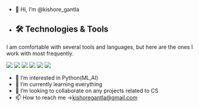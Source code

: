 - 👋 Hi, I’m @kishore_gantla
- ## 🛠️ Technologies & Tools
I am comfortable with several tools and languages, but here are the ones I work with most frequently.

![](https://img.shields.io/badge/Code-Python-informational?style=flat&color=informational&logo=python)
![](https://img.shields.io/badge/Code-JavaScript-informational?style=flat&color=informational&logo=javascript)
![](https://img.shields.io/badge/Code-HTML-informational?style=flat&color=informational&logo=html5)
![](https://img.shields.io/badge/Code-CSS-informational?style=flat&color=informational&logo=css3)
![](https://img.shields.io/badge/Tool-Docker-informational?style=flat&color=warning&logo=docker)
![](https://img.shields.io/badge/Tool-Jupyter-informational?style=flat&color=warning&logo=jupyter)
- 👀 I’m interested in Python(ML,AI)
- 🌱 I’m currently learning everything
- 💞️ I’m looking to collaborate on any projects related to CS
- 📫 How to reach me ->kishoregantla@gmail.com


